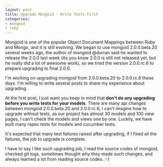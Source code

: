```yaml
---
layout: post
title: Upgrade Mongoid - Write Tests First
categories:
- mongoid
- ruby
---
```

Mongoid is one of the popular Object Document Mappings between Ruby and Mongo, and it is still evolving. We began to use mongoid 2.0.0.beta.20 several weeks ago, the author of mongoid @durran said he wanted to release the 2.0.0 last week (As you know 2.0.0 is still not released yet, but he really did a lot of awesome work), so we tried the version 2.0.0.rc.6 to prepare upgrading to final 2.0.0.

I'm working on upgrading mongoid from 2.0.0.beta.20 to 2.0.0.rc.6 these days. I'm willing to write several posts to share my experience about upgrading.

At the first post, I just want you keep in mind that **don't do any upgrading before you write tests for your models**. There are many api changes between mongoid 2.0.0.beta.20 and 2.0.0.rc.6, I can't imagine how to upgrade without tests, as our project has almost 30 models and 100 view pages, I can't check the models and views one by one. Luckily, we have built many rspec tests for models and cucumber tests.

It's expected that many test failures raised after upgrading, if I fixed all the failures, the job to upgrade is complete.

I have to say I like such upgrading job, I read the source codes of mongoid, checked git logs, sometimes thought why they made such changes, and always learned a lot from reading source codes. :-)
